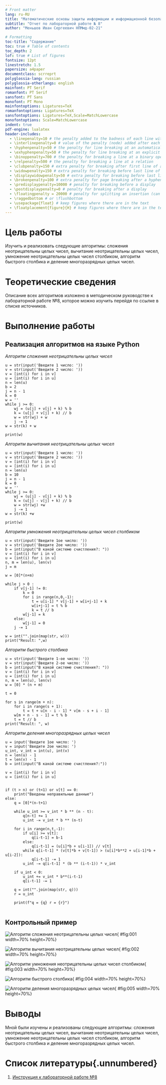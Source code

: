 ```yaml
---
# Front matter
lang: ru-RU
title: "Математические основы защиты информации и информационной безопасности"
subtitle: "Отчет по лабораторной работе № 8"
author: "Меньшов Иван Сергеевич НПМмд-02-21"

# Formatting
toc-title: "Содержание"
toc: true # Table of contents
toc_depth: 2
lof: true # List of figures
fontsize: 12pt
linestretch: 1.5
papersize: a4paper
documentclass: scrreprt
polyglossia-lang: russian
polyglossia-otherlangs: english
mainfont: PT Serif
romanfont: PT Serif
sansfont: PT Sans
monofont: PT Mono
mainfontoptions: Ligatures=TeX
romanfontoptions: Ligatures=TeX
sansfontoptions: Ligatures=TeX,Scale=MatchLowercase
monofontoptions: Scale=MatchLowercase
indent: true
pdf-engine: lualatex
header-includes:
  - \linepenalty=10 # the penalty added to the badness of each line within a paragraph (no associated penalty node) Increasing the value makes tex try to have fewer lines in the paragraph.
  - \interlinepenalty=0 # value of the penalty (node) added after each line of a paragraph.
  - \hyphenpenalty=50 # the penalty for line breaking at an automatically inserted hyphen
  - \exhyphenpenalty=50 # the penalty for line breaking at an explicit hyphen
  - \binoppenalty=700 # the penalty for breaking a line at a binary operator
  - \relpenalty=500 # the penalty for breaking a line at a relation
  - \clubpenalty=150 # extra penalty for breaking after first line of a paragraph
  - \widowpenalty=150 # extra penalty for breaking before last line of a paragraph
  - \displaywidowpenalty=50 # extra penalty for breaking before last line before a display math
  - \brokenpenalty=100 # extra penalty for page breaking after a hyphenated line
  - \predisplaypenalty=10000 # penalty for breaking before a display
  - \postdisplaypenalty=0 # penalty for breaking after a display
  - \floatingpenalty = 20000 # penalty for splitting an insertion (can only be split footnote in standard LaTeX)
  - \raggedbottom # or \flushbottom
  - \usepackage{float} # keep figures where there are in the text
  - \floatplacement{figure}{H} # keep figures where there are in the text
---
```


# Цель работы

Изучить и реализовать следующие алгоритмы: сложения неотрицательны целых чисел, 
вычитание неотрицательны целых чисел, умножение неотрицательны целых чисел столбиком,
алгоритм быстрого столбика и деление многоразрядных целых чисел.

# Теоретические сведения

Описание всех алгоритмов изложено в методическом руководстве к лабораторной работе №8,
которое можно изучить перейдя по ссылке в списке источников.

# Выполнение работы

## Реализация алгоритмов на языке Python

*Алгоритм сложения неотрицательны целых чисел*
```
u = str(input('Введите 1 число: '))
v = str(input('Введите 2 число: '))
v = [int(i) for i in v]
u = [int(i) for i in u]
n = len(u)
b = 2
j = n - 1
k = 0
w = ''
while j >= 0:
    wj = (u[j] + v[j] + k) % b
    k = (u[j] + v[j] + k) // b
    w = str(wj) + w
    j -= 1
w = str(k) + w

print(w)		
```

*Алгоритм вычитания неотрицательны целых чисел*
```
u = str(input('Введите 1 число: '))
v = str(input('Введите 2 число: '))
v = [int(i) for i in v]
u = [int(i) for i in u]
n = len(u)
b = 10
j = n - 1
k = 0
w = ''
while j >= 0:
    wj = (u[j] - v[j] + k) % b
    k = (u[j] - v[j] + k) // b
    w = str(wj) +w
    j -= 1
w = str(k) +w

print(w)		
```

*Алгоритм умножения неотрицательны целых чисел столбиком*
```
u = str(input('Введите 1ое число: '))
v = str(input('Введите 2ое число: '))
b = int(input("В какой системе счистления?: "))
v = [int(i) for i in v]
u = [int(i) for i in u]
n, m = len(u), len(v)
j = m

w = [0]*(n+m)

while j > 0 :
    if v[j-1] != 0:
        k = 0
        for i in range(n,0,-1):
            t = u[i-1] * v[j-1] + w[i+j-1] + k
            w[i+j-1] = t % b
            k = t // b
        w[j-1] = k
    else:
        w[j-1] = 0
    j -= 1

w = int("".join(map(str, w)))
print("Result: ",w)	
```

*Алгоритм быстрого столбика*
```
u = str(input('Введите 1-ое число: '))
v = str(input('Введите 2-ое число: '))
b = int(input("В какой системе счистления?: "))
v = [int(i) for i in v]
u = [int(i) for i in u]
n, m = len(u), len(v)
w = [0] * (n + m)

t = 0

for s in range(m + n):
    for i in range(s + 1):
        t = t + u[n - i - 1] * v[m - s + i - 1]
    w[m + n - s - 1] = t % b
    t = t // b
print("Result: ", w)	
```

*Алгоритм деления многоразрядных целых чисел*
```
u = input('Введите 1ое число: ')
v = input('Введите 2ое число: ')
u_int, v_int = int(u), int(v)
n = len(u) - 1
t = len(v) - 1
b = int(input("В какой системе счистления?:"))

v = [int(i) for i in v]
u = [int(i) for i in u]


if (t > n) or (t<1) or v[t] == 0:
    print("Введены неправильные данные")
else:
    q = [0]*(n-t+1)
	
    while u_int >= v_int * b ** (n - t):
        q[n-t] += 1
        u_int -= v_int * b ** (n-t)
		
    for i in range(n,t,-1):
        if u[i] >= v[t]:
            q[i-t-1] = b-1
        else:
            q[i-t-1] = (u[i]*b + u[i-1]) // v[t]
        while q[i-t-1] * (v[t]*b + v[t-1]) > (u[i]*b**2 + u[i-1]*b + u[i-2]):
            q[i-t-1] -= 1
        u_int -= q[i-t-1] * (b ** (i-t-1)) * v_int
		
    if u_int < 0:
        u_int += v_int * b**(i-t-1)
        q[i-t-1] -= 1
    
    q = int("".join(map(str, q)))
    r = u_int

    print(f"q = {q} r = {r}")
		
```

## Контрольный пример

![Алгоритм сложения неотрицательны целых чисел](image/01.PNG){ #fig:001 width=70% height=70%}

![Алгоритм вычитания неотрицательны целых чисел](image/02.PNG){ #fig:002 width=70% height=70%}

![Алгоритм умножения неотрицательны целых чисел столбиком](image/03.PNG){ #fig:003 width=70% height=70%}

![Алгоритм быстрого столбика](image/04.PNG){ #fig:004 width=70% height=70%}

![Алгоритм деления многоразрядных целых чисел](image/05.PNG){ #fig:005 width=70% height=70%}

# Выводы

Мной были изучены и реализованы следующие алгоритмы: сложения неотрицательны целых чисел, 
вычитание неотрицательны целых чисел, умножение неотрицательны целых чисел столбиком,
алгоритм быстрого столбика и деление многоразрядных целых чисел.

# Список литературы{.unnumbered}

1. [Инструкция к лабораторной работе №8](https://esystem.rudn.ru/pluginfile.php/1283473/mod_folder/content/0/lab08.pdf?forcedownload=1)

